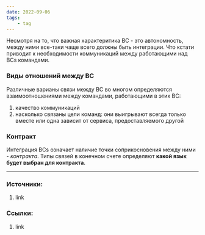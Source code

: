 ```yaml
---
date: 2022-09-06
tags:
    - tag
---
```


Несмотря на то, что важная характеритика BC - это автономность, между ними все-таки чаще всего должны быть интеграции. Что кстати приводит к необходимости коммуникаций между работающими над BCs командами.

### Виды отношений между BC

Различные варианы связи между BC во многом определяются взаимоотношениями между командами, работающими в этих BC:

1. качество коммуникаций
1. насколько связаны цели команд: они выигрывают всегда только вместе или одна зависит от сервиса, предоставляемого другой

### Контракт

Интеграция BCs означает наличие точки соприкосновения между ними - *контракта*. Типы связей в конечном счете определяют **какой язык будет выбран для контракта**.


---

### Источники:
1. link

### Ссылки:
1. link